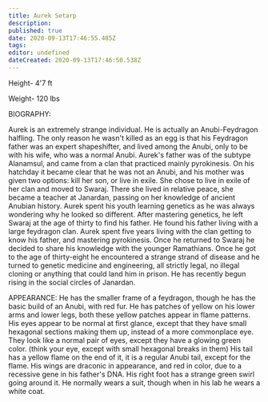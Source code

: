 ```yaml
---
title: Aurek Setarp
description: 
published: true
date: 2020-09-13T17:46:55.485Z
tags: 
editor: undefined
dateCreated: 2020-09-13T17:46:50.538Z
---
```


Height- 4'7 ft

Weight- 120 lbs

BIOGRAPHY:

Aurek is an extremely strange individual. He is actually an Anubi-Feydragon halfling. The only reason he wasn't killed as an egg is that his Feydragon father was an expert shapeshifter, and lived among the Anubi, only to be with his wife, who was a normal Anubi. Aurek's father was of the subtype Alanamsul, and came from a clan that practiced mainly pyrokinesis. On his hatchday it became clear that he was not an Anubi, and his mother was given two options: kill her son, or live in exile. She chose to live in exile of her clan and moved to Swaraj. There she lived in relative peace, she became a teacher at Janardan, passing on her knowledge of ancient Anubian history. Aurek spent his youth learning genetics as he was always wondering why he looked so different. After mastering genetics, he left Swaraj at the age of thirty to find his father. He found his father living with a large feydragon clan. Aurek spent five years living with the clan getting to know his father, and mastering pyrokinesis. Once he returned to Swaraj he decided to share his knowledge with the younger Ramathians. Once he got to the age of thirty-eight he encountered a strange strand of disease and he turned to genetic medicine and engineering, all strictly legal, no illegal cloning or anything that could land him in prison. He has recently begun rising in the social circles of Janardan.

APPEARANCE: He has the smaller frame of a feydragon, though he has the basic build of an Anubi, with red fur. He has patches of yellow on his lower arms and lower legs, both these yellow patches appear in flame patterns. His eyes appear to be normal at first glance, except that they have small hexagonal sections making them up, instead of a more commonplace eye. They look like a normal pair of eyes, except they have a glowing green color. (think your eye, except with small hexagonal breaks in them) His tail has a yellow flame on the end of it, it is a regular Anubi tail, except for the flame. His wings are draconic in appearance, and red in color, due to a recessive gene in his father's DNA. His right foot has a strange green swirl going around it. He normally wears a suit, though when in his lab he wears a white coat.